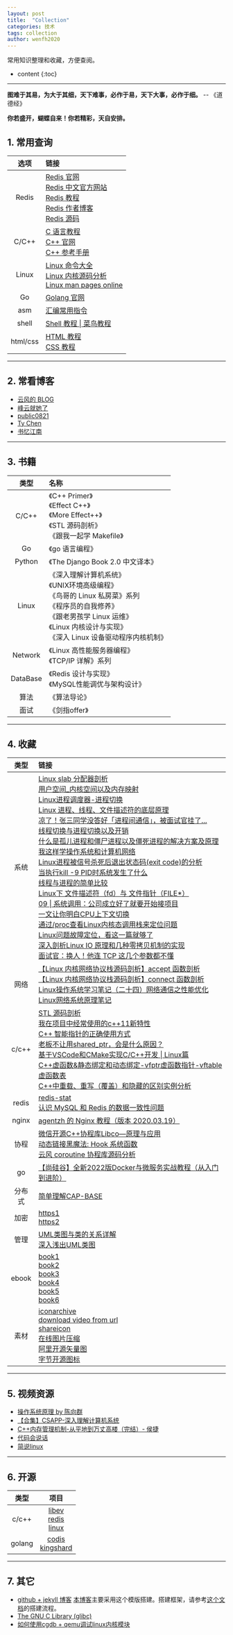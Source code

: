 ```yaml
---
layout: post
title:  "Collection"
categories: 技术
tags: collection
author: wenfh2020
--- 
```


常用知识整理和收藏，方便查阅。




* content
{:toc}

---

**图难于其易，为大于其细，天下难事，必作于易，天下大事，必作于细。** -- 《道德经》

**你若盛开，蝴蝶自来！你若精彩，天自安排。**

## 1. 常用查询

|   选项   | 链接     |
| :------: | :--- |
|  Redis   | [Redis 官网](https://redis.io/)<br/>[Redis 中文官方网站](http://www.redis.cn/)<br/>[Redis 教程](https://www.runoob.com/redis/redis-tutorial.html) <br/>[Redis 作者博客](http://antirez.com/) <br/> [Redis 源码](https://github.com/antirez/redis/tree/unstable) |
|  C/C++   | [C 语言教程](https://www.runoob.com/cprogramming/c-tutorial.html) <br/> [C++ 官网](http://www.cplusplus.com/) <br/> [C++ 参考手册](https://zh.cppreference.com/)   |
|  Linux   | [Linux 命令大全](https://www.runoob.com/linux/linux-command-manual.html)<br/>[Linux 内核源码分析](https://www.cnblogs.com/tolimit/default.html?page=1)<br/>[Linux man pages online](http://man7.org/linux/man-pages/)  |
|    Go    | [Golang 官网](https://golang.google.cn/)     |
|   asm    | [汇编常用指令](https://blog.csdn.net/qq_36982160/article/details/82950848)  |
|  shell   | [Shell 教程 \| 菜鸟教程](https://www.runoob.com/linux/linux-shell.html) |
| html/css | [HTML 教程](http://caibaojian.com/w3c/html/)<br/>[CSS 教程](http://caibaojian.com/w3c/css/)  |

---

## 2. 常看博客

* [云风的 BLOG](https://blog.codingnow.com/)
* [峰云就她了](http://xiaorui.cc/)
* [public0821](https://segmentfault.com/u/public0821)
* [Ty Chen](https://ty-chen.github.io/)
* [书忆江南](https://blog.csdn.net/qq_33588730/article/details/105177754)

---

## 3. 书籍

|   类型   | 名称  |
| :------: | :--- |
|  C/C++   | 《C++ Primer》 <br/>《Effect C++》 <br/>《More Effect++》<br/>《STL 源码剖析》<br/>《跟我一起学 Makefile》 |
|    Go    | 《go 语言编程》  |
|  Python  | 《The Django Book 2.0 中文译本》  |
|  Linux   | 《深入理解计算机系统》<br/>《UNIX环境高级编程》<br/>《鸟哥的 Linux 私房菜》系列 <br/>《程序员的自我修养》<br/>《跟老男孩学 Linux 运维》<br/> 《Linux 内核设计与实现》<br/> 《深入 Linux 设备驱动程序内核机制》 |
| Network  | 《Linux 高性能服务器编程》     <br/> 《TCP/IP 详解》系列  |
| DataBase | 《Redis 设计与实现》<br/> 《MySQL性能调优与架构设计》   |
|   算法   | 《算法导论》 |
|   面试   | 《剑指offer》   |

---

## 4. 收藏

| 类型  | 链接 |
| :---: | :--- |
| 系统  | [Linux slab 分配器剖析](https://www.ibm.com/developerworks/cn/linux/l-linux-slab-allocator/index.html) <br/> [用户空间_内核空间以及内存映射](https://www.solves.com.cn/news/hlw/2020-03-15/13907.html) <br/> [Linux进程调度器-进程切换](https://www.cnblogs.com/LoyenWang/p/12386281.html) <br/> [Linux 进程、线程、文件描述符的底层原理](https://blog.csdn.net/fdl123456/article/details/103982657)  <br/> [凉了！张三同学没答好「进程间通信」，被面试官挂了...](https://blog.csdn.net/qq_34827674/article/details/107678226) <br/> [线程切换与进程切换以及开销](https://blog.csdn.net/qq_35701633/article/details/97398354) <br/> [什么是孤儿进程和僵尸进程以及僵死进程的解决方案及原理](https://blog.csdn.net/qq_35701633/article/details/97393947) <br/> [我这样学操作系统和计算机网络](https://zhuanlan.zhihu.com/p/260185138) <br/> [Linux进程被信号杀死后退出状态码(exit code)的分析](https://blog.csdn.net/halfclear/article/details/72783900) <br/> [当执行kill -9 PID时系统发生了什么](http://zyearn.com/blog/2015/03/22/what-happens-when-you-kill-a-process/) <br/>  [线程与进程的简单比较](https://blog.csdn.net/z_ryan/article/details/79631252?spm=1001.2014.3001.5501) <br/> [Linux下 文件描述符（fd）与 文件指针（FILE*）](https://blog.csdn.net/mm_hh/article/details/71374474) <br/> [09 \| 系统调用：公司成立好了就要开始接项目](https://www.codenong.com/cs109190055/) <br/> [一文让你明白CPU上下文切换](https://segmentfault.com/a/1190000017457234#comment-area) <br/>[通过/proc查看Linux内核态调用栈来定位问题](https://blog.csdn.net/hintonic/article/details/18005779) <br> [Linux问题故障定位，看这一篇就够了](https://cloud.tencent.com/developer/article/1598460)<br>[深入剖析Linux IO 原理和几种零拷贝机制的实现](https://zhuanlan.zhihu.com/p/83398714) <br> [面试官：换人！他连 TCP 这几个参数都不懂](https://www.cnblogs.com/xiaolincoding/p/13067971.html) |
| 网络  | [【Linux 内核网络协议栈源码剖析】accept 函数剖析](https://blog.csdn.net/wenqian1991/article/details/46794647)   <br/> [【Linux 内核网络协议栈源码剖析】connect 函数剖析](https://blog.csdn.net/wenqian1991/article/details/46713505) <br/> [Linux操作系统学习笔记（二十四）网络通信之性能优化](https://ty-chen.github.io/linux-kernel-network-optimization/) <br/> [Linux网络系统原理笔记](https://blog.csdn.net/qq_33588730/article/details/105177754)  |
| c/c++ | [STL 源码剖析](https://www.kancloud.cn/digest/stl-sources/) <br/> [我在项目中经常使用的c++11新特性](https://zhuanlan.zhihu.com/p/102419965?utm_source=qq)  <br/> [C++ 智能指针的正确使用方式](https://www.cyhone.com/articles/right-way-to-use-cpp-smart-pointer/) <br> [老板不让用shared_ptr，会是什么原因？](https://www.zhihu.com/question/33084543)  <br/> [基于VSCode和CMake实现C/C++开发 \| Linux篇](https://www.bilibili.com/video/BV1fy4y1b7TC?p=9) <br/> [C++虚函数&静态绑定和动态绑定-vfptr虚函数指针-vftable虚函数表](https://www.bilibili.com/video/BV1MP4y1Y7qQ?spm_id_from=333.337.search-card.all.click) <br/>[C++中重载、重写（覆盖）和隐藏的区别实例分析](https://www.zhangshengrong.com/p/2EaEG0OXMn/)|
| redis | [redis-stat](https://github.com/junegunn/redis-stat) <br> [认识 MySQL 和 Redis 的数据一致性问题](https://cloud.tencent.com/developer/article/1898550) |
| nginx | [agentzh 的 Nginx 教程（版本 2020.03.19）](https://openresty.org/download/agentzh-nginx-tutorials-zhcn.html#00-Foreword02) |
| 协程  | [微信开源C++协程库Libco—原理与应用](https://blog.didiyun.com/index.php/2018/11/23/libco/) <br/> [动态链接黑魔法: Hook 系统函数](http://kaiyuan.me/2017/05/03/function_wrapper/) <br/> [云风 coroutine 协程库源码分析](https://www.cyhone.com/articles/analysis-of-cloudwu-coroutine/) |
|go|[【尚硅谷】全新2022版Docker与微服务实战教程（从入门到进阶）](https://www.bilibili.com/video/BV1gr4y1U7CY?p=18)|
|分布式|[简单理解CAP-BASE](https://www.modb.pro/db/253205)|
|加密|[https1](https://www.lmonkey.com/t/6EoXKzWyl) <br> [https2](https://xiaolincoding.com/network/2_http/https_rsa.html)|
| 管理  | [UML类图与类的关系详解](http://www.uml.org.cn/oobject/201104212.asp) <br/> [深入浅出UML类图](http://www.uml.org.cn/oobject/201211231.asp)|
| ebook | [book1](https://evanli.github.io/programming-book/Git/) <br/> [book2](https://github.com/wenfh2020/books) <br/> [book3](https://github.com/hello2dj/Books-1)   <br/> [book4](https://github.com/yuebaii/books)     <br/> [book5](https://github.com/lancetw/ebook-1)   <br/> [book6](https://github.com/woai3c/recommended-books) |
| 素材  | [iconarchive](http://www.iconarchive.com/) <br/> [download video from url](https://en.savefrom.net/11/) <br/> [shareicon](https://www.shareicon.net/) <br/> [在线图片压缩](https://docsmall.com/image-compress) <br/> [阿里开源矢量图](https://www.iconfont.cn/) <br/> [字节开源图标](https://iconpark.oceanengine.com/home)|

---

## 5. 视频资源

* [操作系统原理 by 陈向群](https://www.bilibili.com/video/BV1Gx411Q7ro?p=1)
* [【合集】CSAPP-深入理解计算机系统](https://www.bilibili.com/video/BV1cD4y1D7uR)
* [C++内存管理机制-从平地到万丈高楼（完结）- 侯捷](https://www.bilibili.com/video/BV1Er4y1A7Xy?p=1)
* [代码会说话](https://space.bilibili.com/381525918/)
* [简说linux](https://space.bilibili.com/646178510/)

---

## 6. 开源

|  类型  |  项目  |
| :----: | :------------------: |
| c/c++  | [libev](http://software.schmorp.de/pkg/libev.html) <br/> [redis](https://github.com/antirez/redis)<br/> [linux](https://mirrors.edge.kernel.org/pub/linux/kernel/) |
| golang | [codis](https://github.com/CodisLabs/codis) <br/> [kingshard](https://github.com/flike/kingshard) |

---

## 7. 其它

* [github + jekyll 博客](https://github.com/Gaohaoyang/gaohaoyang.github.io)
  [本博客](https://wenfh2020.com/2020/02/17/make-blog/)主要采用这个模版搭建。搭建框架，请参考[这个文档](https://github.com/wonderseen/wonderseen.github.io)的搭建流程。
* [The GNU C Library (glibc)](https://www.gnu.org/software/libc/)
* [如何使用cgdb + qemu调试linux内核模块](https://blog.didiyun.com/index.php/2020/08/03/%E5%A6%82%E4%BD%95%E4%BD%BF%E7%94%A8cgdb-qemu%E8%B0%83%E8%AF%95linux%E5%86%85%E6%A0%B8%E6%A8%A1%E5%9D%97/)
